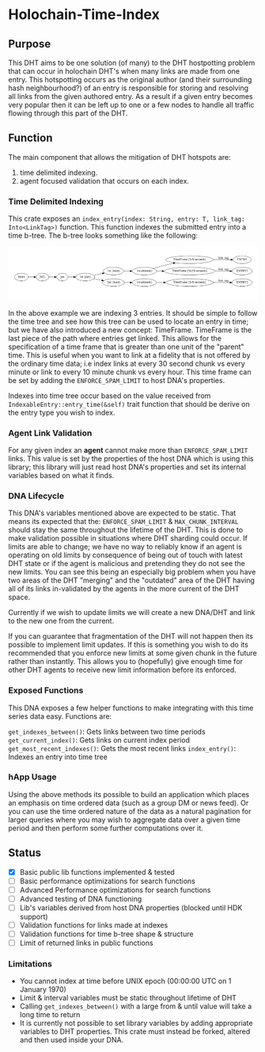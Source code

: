 # Holochain-Time-Index

## Purpose

This DHT aims to be one solution (of many) to the DHT hostpotting problem that can occur in holochain DHT's when many links are made from one entry.
This hotspotting occurs as the original author (and their surrounding hash neighbourhood?) of an entry is responsible for storing and resolving all links from the given authored entry. As a result if a given entry becomes very popular then it can be left up to one or a few nodes to handle all traffic flowing through this part of the DHT.

## Function

The main component that allows the mitigation of DHT hotspots are: 
1) time delimited indexing.
2) agent focused validation that occurs on each index.

### Time Delimited Indexing

This crate exposes an `index_entry(index: String, entry: T, link_tag: Into<LinkTag>)` function. This function indexes the submitted entry into a time b-tree. The b-tree looks something like the following:

![B-tree](./media/b-tree-time-path.png)

In the above example we are indexing 3 entries. It should be simple to follow the time tree and see how this tree can be used to locate an entry in time; but we have also introduced a new concept: TimeFrame. 
TimeFrame is the last piece of the path where entries get linked. This allows for the specification of a time frame that is greater than one unit of the "parent" time. This is useful when you want to link at a fidelity that is not offered by the ordinary time data; i.e index links at every 30 second chunk vs every minute or link to every 10 minute chunk vs every hour.
This time frame can be set by adding the `ENFORCE_SPAM_LIMIT` to host DNA's properties.

Indexes into time tree occur based on the value received from `IndexableEntry::entry_time(&self)` trait function that should be derive on the entry type you wish to index. 

### Agent Link Validation

For any given index an **agent** cannot make more than `ENFORCE_SPAM_LIMIT` links. This value is set by the properties of the host DNA which is using this library; this library will just read host DNA's properties and set its internal variables based on what it finds.

### DNA Lifecycle

This DNA's variables mentioned above are expected to be static. That means its expected that the: `ENFORCE_SPAM_LIMIT` & `MAX_CHUNK_INTERVAL` should stay the same throughout the lifetime of the DHT. This is done to make validation possible in situations where DHT sharding could occur. 
If limits are able to change; we have no way to reliably know if an agent is operating on old limits by consequence of being out of touch with latest DHT state or if the agent is malicious and pretending they do not see the new limits. You can see this being an especially big problem when you have two areas of the DHT "merging" and the "outdated" area of the DHT having all of its links in-validated by the agents in the more current of the DHT space.

Currently if we wish to update limits we will create a new DNA/DHT and link to the new one from the current.

If you can guarantee that fragmentation of the DHT will not happen then its possible to implement limit updates. If this is something you wish to do its recommended that you enforce new limits at some given chunk in the future rather than instantly. This allows you to (hopefully) give enough time for other DHT agents to receive new limit information before its enforced.   

### Exposed Functions

This DNA exposes a few helper functions to make integrating with this time series data easy. Functions are:

`get_indexes_between()`: Gets links between two time periods
`get_current_index()`: Gets links on current index period
`get_most_recent_indexes()`: Gets the most recent links
`index_entry()`: Indexes an entry into time tree

### hApp Usage

Using the above methods its possible to build an application which places an emphasis on time ordered data (such as a group DM or news feed). Or you can use the time ordered nature of the data as a natural pagination for larger queries where you may wish to aggregate data over a given time period and then perform some further computations over it.


## Status

- [x] Basic public lib functions implemented & tested
- [ ] Basic performance optimizations for search functions
- [ ] Advanced Performance optimizations for search functions
- [ ] Advanced testing of DNA functioning
- [ ] Lib's variables derived from host DNA properties (blocked until HDK support)
- [ ] Validation functions for links made at indexes
- [ ] Validation functions for time b-tree shape & structure
- [ ] Limit of returned links in public functions

### Limitations

- You cannot index at time before UNIX epoch (00:00:00 UTC on 1 January 1970)
- Limit & interval variables must be static throughout lifetime of DHT
- Calling `get_indexes_between()` with a large from & until value will take a long time to return
- It is currently not possible to set library variables by adding appropriate variables to DHT properties. This crate must instead be forked, altered and then used inside your DNA.